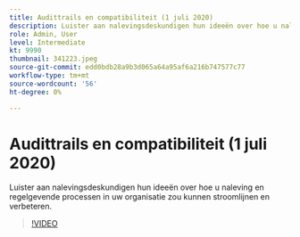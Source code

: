 ```yaml
---
title: Audittrails en compatibiliteit (1 juli 2020)
description: Luister aan nalevingsdeskundigen hun ideeën over hoe u naleving en regelgevende processen in uw organisatie zou kunnen stroomlijnen en verbeteren.
role: Admin, User
level: Intermediate
kt: 9990
thumbnail: 341223.jpeg
source-git-commit: edd0bdb28a9b3d065a64a95af6a216b747577c77
workflow-type: tm+mt
source-wordcount: '56'
ht-degree: 0%

---
```


# Audittrails en compatibiliteit (1 juli 2020)

Luister aan nalevingsdeskundigen hun ideeën over hoe u naleving en regelgevende processen in uw organisatie zou kunnen stroomlijnen en verbeteren.

>[!VIDEO](https://video.tv.adobe.com/v/341223/?quality=12&learn=on)
